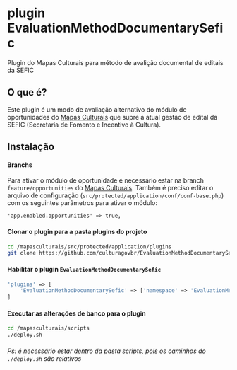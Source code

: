 # plugin EvaluationMethodDocumentarySefic
Plugin do Mapas Culturais para método de avalição documental de editais da SEFIC

## O que é?
Este plugin é um modo de avaliação alternativo do módulo de oportunidades do [Mapas Culturais](https://github.com/culturagovbr/mapasculturais/tree/feature/opportunities) que supre a atual gestão de edital da SEFIC (Secretaria de Fomento e Incentivo à Cultura).


## Instalação
  #### Branchs
  Para ativar o módulo de oportunidade é necessário estar na branch ```feature/opportunities``` do [Mapas Culturais](https://github.com/culturagovbr/mapasculturais/tree/feature/opportunities).
  Também é preciso editar o arquivo de configuração (```src/protected/application/conf/conf-base.php```) com os seguintes parâmetros para ativar o módulo:
  
  ```'app.enabled.opportunities' => true,```
  
  #### Clonar o plugin para a pasta plugins do projeto
  ```bash
  cd /mapasculturais/src/protected/application/plugins
  git clone https://github.com/culturagovbr/EvaluationMethodDocumentarySefic.git
  ```
  
  #### Habilitar o plugin ```EvaluationMethodDocumentarySefic```
  ```php
  'plugins' => [
      'EvaluationMethodDocumentarySefic' => ['namespace' => 'EvaluationMethodDocumentarySefic']
  ]
  ```
  #### Executar as alterações de banco para o plugin

  ```bash
  cd /mapasculturais/scripts
  ./deploy.sh
  ```
  ###### Ps: é necessário estar dentro da pasta scripts, pois os caminhos do ```./deploy.sh``` são relativos

